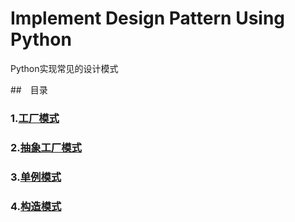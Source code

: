 # Implement Design Pattern Using Python
Python实现常见的设计模式

##　目录

### 1.<a href="https://github.com/mapingfan/implement-design-pattern-using-python/blob/master/factory-pattern/%60Factory%20Design%20Pattern%20Using%20Python%20%60.md">工厂模式</a>
### 2.<a href="https://github.com/mapingfan/implement-design-pattern-using-python/blob/master/abstract-factory-pattern/%60Abstract%20Factory%20Desing%20Pattern%20Using%20Python%60.md">抽象工厂模式</a>
### 3.<a href="https://github.com/mapingfan/implement-design-pattern-using-python/blob/master/singleton-pattern/%60Singleton%20Pattern%20Using%20Python%60.md">单例模式</a>
### 4.<a href="https://github.com/mapingfan/implement-design-pattern-using-python/blob/e6a54cb897f473ec247cbc8bb35f1eb2a4e931bf/builder-pattern/Build-Pattern%20using%20python.md">构造模式</a>
